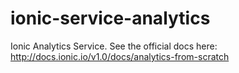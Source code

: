 ionic-service-analytics
=======================

Ionic Analytics Service. See the official docs here: http://docs.ionic.io/v1.0/docs/analytics-from-scratch
